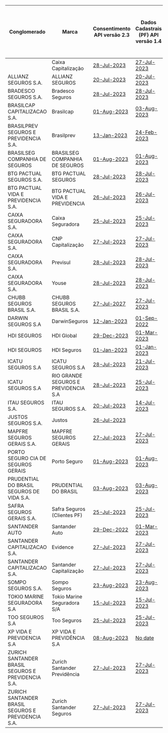 |                         Conglomerado                          |                  Marca                   |                                                                                                    Consentimento API versão 2.3                                                                                                     |                                                                                                              Dados Cadastrais (PF) API versão 1.4                                                                                                               |                                                                                                              Dados Cadastrais (PJ) API versão 1.4                                                                                                               |                                                                                                     Resources API versão 2.3                                                                                                      | Aceitação e Sucursal no exterior API versão 1.2 | Riscos Financeiros API versão 1.2 |                                                                                                                       Patrimonial API versão 1.3                                                                                                                        | Responsabilidade API versão 1.2 |
|----------------------------------------------------|--------------------------------------|----------------------------------------------------------------------------------------------------------------------------------------------------------------------------------------------------------|------------------------------------------------------------------------------------------------------------------------------------------------------------------------------------------------------------------------------|------------------------------------------------------------------------------------------------------------------------------------------------------------------------------------------------------------------------------|------------------------------------------------------------------------------------------------------------------------------------------------------------------------------------------------------------|---|---|------------------------------------------------------------------------------------------------------------------------------------------------------------------------------------------------------------------------------------------------|---|
|                                                    | Caixa Capitalização                  | [28-Jul-2023](https://github.com/br-openinsurance/Conformance/blob/main/submissions/functional/consents/2.3.0/38155804_Caixa-Capitaliza%C3%A7%C3%A3o-Auth-Server-v1.4.0_consents_v2.3_28-07-2023.json)   | [27-Jul-2023](https://github.com/br-openinsurance/Conformance/blob/main/submissions/functional/customers-personal/1.4.0/38155804_Caixa-Capitaliza%C3%A7%C3%A3o-Auth-Server-v1.4.0_customers-personal_v1.4_27-07-2023.json)   | [21-Jul-2023](https://github.com/br-openinsurance/Conformance/blob/main/submissions/functional/customers-business/1.4.0/38155804_Caixa-Capitaliza%C3%A7%C3%A3o-Auth-Server-v1.4.0_customers-business_v1.4_21-07-2023.json)   | [28-Jul-2023](https://github.com/br-openinsurance/Conformance/blob/main/submissions/functional/resources/2.3.0/38155804_Caixa-Capitaliza%C3%A7%C3%A3o-Auth-Server-v1.4.0_resources_v2.3_28-07-2023.json)   |   |   |                                                                                                                                                                                                                                                |   |
| ALLIANZ SEGUROS S.A.                               | ALLIANZ SEGUROS                      | [20-Jul-2023](https://github.com/br-openinsurance/Conformance/tree/main/submissions/functional/consents/2.3.0/61573796_Nexus-for-Open-Insurance-as-of-July-2023_consents_v2.3_20-07-2023.json)           | [20-Jul-2023](https://github.com/br-openinsurance/Conformance/tree/main/submissions/functional/customers-personal/1.4.0/61573796_Nexus-for-Open-Insurance-as-of-July-2023_customers-personal_v1.4_20-07-2023.json)           | [20-Jul-2023](https://github.com/br-openinsurance/Conformance/tree/main/submissions/functional/customers-business/1.4.0/61573796_Nexus-for-Open-Insurance-as-of-July-2023_customers-business_v1.4_20-07-2023.json)           | [20-Jul-2023](https://github.com/br-openinsurance/Conformance/blob/main/submissions/functional/resources/2.3.0/61573796_Nexus-for-Open-Insurance-as-of-July-2023_resources_v2.3_20-07-2023.json)           |   |   | [20-Jul-2023](https://github.com/br-openinsurance/Conformance/blob/main/submissions/functional/patrimonial/1.3.0/61573796_Nexus-for-Open-Insurance-as-of-July-2023_patrimonial_v1.3-RL-CC-EM-RNRO-GB-LC-RE-AB-RD-GE_20-07-2023.json)           |   |
| BRADESCO SEGUROS S.A.                              | Bradesco Seguros                     | [28-Jul-2023](https://github.com/br-openinsurance/Conformance/tree/main/submissions/functional/consents/2.3.0/33055146_BS---Consents-v2.3.0_consents_v2.3_28-07-2023.json)                               | [28-Jul-2023](https://github.com/br-openinsurance/Conformance/tree/main/submissions/functional/customers-personal/1.4.0/33055146_BS---Customers-v1.4.0_customers-personal_v1.4_28-07-2023.json)                              | [28-Jul-2023](https://github.com/br-openinsurance/Conformance/tree/main/submissions/functional/customers-business/1.4.0/33055146_BS---Customer-v.1.4.0_customers-business_v1.4_28-07-2023.json)                              | [28-Jul-2023](https://github.com/br-openinsurance/Conformance/tree/main/submissions/functional/resources/2.3.0/33055146_BS---Resources-v2.3.0_resources_v2.3_28-07-2023.json)                              |   |   | [28-Jul-2023](https://github.com/br-openinsurance/Conformance/tree/main/submissions/functional/patrimonial/1.3.0/33055146_BS---Patrimonial---1.3.0_patrimonial_v1.3-RL-CC-EM-RNRO_28-07-2023.json)                                             |   |
| BRASILCAP CAPITALIZACAO S.A.                       | Brasilcap                            | [01-Aug-2023](https://github.com/br-openinsurance/Conformance/tree/main/submissions/functional/consents/2.3.0/15138043_Open-Insurance-Fase-2-v2.3.0_consents_v2.3_01-08-2023.json)                       | [03-Aug-2023](https://github.com/br-openinsurance/Conformance/tree/main/submissions/functional/customers-personal/1.4.0/15138043_Open-Insurance-Fase-2-v1.4.0_customers-personal_v1.4_03-08-2023.json)                       | [01-Aug-2023](https://github.com/br-openinsurance/Conformance/tree/main/submissions/functional/customers-business/1.4.0/15138043_Open-Insurance-Fase-2-v1.4.0_customers-business_v1.4_01-08-2023.json)                       | [01-Aug-2023](https://github.com/br-openinsurance/Conformance/tree/main/submissions/functional/resources/2.3.0/15138043_Open-Insurance-Fase-2-v2.3.0_resources_v2.3_01-08-2023.json)                       |   |   |                                                                                                                                                                                                                                                |   |
| BRASILPREV SEGUROS E PREVIDENCIA S.A.              | Brasilprev                           | [13-Jan-2023](https://github.com/br-openinsurance/Conformance/tree/main/submissions/functional/consents/2.3.0/27665207_brasilprev-01082023_consents_v2.3_05-08-2023.json)                                | [24-Feb-2023](https://github.com/br-openinsurance/Conformance/tree/main/submissions/functional/customers-personal/1.4.0/27665207_brasilprev-fase2-010823_customers-personal_v1.4_05-08-2023.json)                            | [24-Feb-2023](https://github.com/br-openinsurance/Conformance/tree/main/submissions/functional/customers-business/1.4.0/27665207_brasilprev-fase2-010823_customers-business_v1.4_05-08-2023.json)                            | [12-Jan-2023](https://github.com/br-openinsurance/Conformance/tree/main/submissions/functional/resources/2.3.0/27665207_brasilprev-fase2-010823_resources_v2.3_05-08-2023.json)                            |   |   |                                                                                                                                                                                                                                                |   |
| BRASILSEG COMPANHIA DE SEGUROS                     | BRASILSEG COMPANHIA DE SEGUROS       | [01-Aug-2023](https://github.com/br-openinsurance/Conformance/tree/main/submissions/functional/consents/2.3.0/28196889_Recertificação-Fase-2---Bloco-1---Consents_consents_v2.3_01-08-2023.json)         | [01-Aug-2023](https://github.com/br-openinsurance/Conformance/tree/main/submissions/functional/customers-personal/1.4.0/28196889_Recertificação-Fase-2---Bl-1---Customer-Personal_customers-personal_v1.4_01-08-2023.json)   | [01-Aug-2023](https://github.com/br-openinsurance/Conformance/tree/main/submissions/functional/customers-business/1.4.0/28196889_Recertificação-Fase-2---Bloco-1---Customer-Busines_customers-business_v1.4_01-08-2023.json) | [01-Aug-2023](https://github.com/br-openinsurance/Conformance/tree/main/submissions/functional/resources/2.3.0/28196889_Recertificação-Fase-2---Bloco-1---Resources_resources_v2.3_01-08-2023.json)        |   |   | [01-Aug-2023](https://github.com/br-openinsurance/Conformance/tree/main/submissions/functional/patrimonial/1.3.0/28196889_Recertificação-Fase-2---Bloco-1---Patrimonial_patrimonial_v1.3-RL-CC-EM-RNRO-GB-LC-RE-AB-RD-GE_01-08-2023.json)      |   |
| BTG PACTUAL SEGUROS S.A.                           | BTG PACTUAL SEGUROS                  | [28-Jul-2023](https://github.com/br-openinsurance/Conformance/tree/main/submissions/functional/consents/2.3.0/32724962_BTG-Pactual-Seguros-OPIN-v1.0.0_consents_v2.3_28-07-2023.json)                    | [28-Jul-2023](https://github.com/br-openinsurance/Conformance/tree/main/submissions/functional/customers-personal/1.4.0/32724962_BTG-Pactual-Seguros-OPIN-v1.0.0_customers-personal_v1.4_28-07-2023.json)                    | [28-Jul-2023](https://github.com/br-openinsurance/Conformance/tree/main/submissions/functional/customers-business/1.4.0/32724962_BTG-Pactual-Seguros-OPIN-v1.0.0_customers-business_v1.4_28-07-2023.json)                    | [28-Jul-2023](https://github.com/br-openinsurance/Conformance/tree/main/submissions/functional/resources/2.3.0/32724962_BTG-Pactual-Seguros-OPIN-v1.0.0_resources_v2.3_28-07-2023.json)                    |   |   |                                                                                                                                                                                                                                                |   |
| BTG PACTUAL VIDA E PREVIDENCIA S.A.                | BTG PACTUAL VIDA E PREVIDENCIA       | [26-Jul-2023](https://github.com/br-openinsurance/Conformance/tree/main/submissions/functional/consents/2.3.0/19449767_BTG-Pactual-Vida-e-Prev-OPIN-v1.0.0_consents_v2.3_26-07-2023.json)                | [26-Jul-2023](https://github.com/br-openinsurance/Conformance/tree/main/submissions/functional/customers-personal/1.4.0/19449767_BTG-Pactual-Vida-e-Prev-OPIN-v1.0.0_customers-personal_v1.4_26-07-2023.json)                | [26-Jun-2023](https://github.com/br-openinsurance/Conformance/tree/main/submissions/functional/customers-business/1.4.0/19449767_BTG-Pactual-Vida-e-Prev-OPIN-v1.0.0_customers-business_v1.4_26-07-2023.json)                | [24-Jul-2023](https://github.com/br-openinsurance/Conformance/tree/main/submissions/functional/resources/2.3.0/19449767_BTG-Pactual-Vida-e-Prev-OPIN-v1.0.0_resources_v2.3_26-07-2023.json)                |   |   |                                                                                                                                                                                                                                                |   |
| CAIXA SEGURADORA S.A.                              | Caixa Seguradora                     | [25-Jul-2023](https://github.com/br-openinsurance/Conformance/tree/main/submissions/functional/consents/2.3.0/34020354_Caixa-Seguradora-OPIN-V.-1.0_consents_v2.3_25-07-2023.json)                       | [25-Jul-2023](https://github.com/br-openinsurance/Conformance/tree/main/submissions/functional/customers-personal/1.4.0/34020354_Caixa-Seguradora-OPIN-V.-1.0_customers-personal_v1.4_25-07-2023.json)                       | [22-Aug-2023](https://github.com/br-openinsurance/Conformance/tree/main/submissions/functional/customers-business/1.4.0/34020354_Caixa-Seguradora-OPIN-V.-1.0_customers-business_v1.4_22-08-2023.json)                       | [25-Jul-2023](https://github.com/br-openinsurance/Conformance/tree/main/submissions/functional/resources/2.3.0/34020354_Caixa-Seguradora-OPIN-V.-1.0_resources_v2.3_25-07-2023.json)                       |   |   | [25-Jul-2023](https://github.com/br-openinsurance/Conformance/tree/main/submissions/functional/patrimonial/1.3.0/34020354_Caixa-Seguradora-OPIN-V.-1.0_patrimonial_v1.3-RL-CC-EM-RNRO-GB-LC-RE-AB-RD-GE_25-07-2023.json)                       |   |
| CAIXA SEGURADORA S.A.                              | CNP Capitalização                    | [27-Jul-2023](https://github.com/br-openinsurance/Conformance/tree/main/submissions/functional/consents/2.3.0/01599296_CNP-Capitalização-OPIN-V.-1.0_consents_v2.3_27-07-2023.json)                      | [27-Jul-2023](https://github.com/br-openinsurance/Conformance/tree/main/submissions/functional/customers-personal/1.4.0/01599296_CNP-Capitalização-OPIN-V.-1.0_customers-personal_v1.4_27-07-2023.json)                      |                                                                                                                                                                                                                              | [27-Jul-2023](https://github.com/br-openinsurance/Conformance/tree/main/submissions/functional/resources/2.3.0/01599296_CNP-Capitalização-OPIN-V.-1.0_resources_v2.3_27-07-2023.json)                      |   |   |                                                                                                                                                                                                                                                |   |
| CAIXA SEGURADORA S.A.                              | Previsul                             | [28-Jul-2023](https://github.com/br-openinsurance/Conformance/tree/main/submissions/functional/consents/2.3.0/92751213_COMPANHIA-DE-SEGUROS-PREVIDENCIA-DO-SUL---PREVISUL_consents_v2.3_28-07-2023.json) | [28-Jul-2023](https://github.com/br-openinsurance/Conformance/tree/main/submissions/functional/customers-personal/1.4.0/92751213_COMPANHIA-DE-SEGUROS-PREVIDENCIA-DO-SUL---PREVISUL_customers-personal_v1.4_28-07-2023.json) | [22-Aug-2023](https://github.com/br-openinsurance/Conformance/tree/main/submissions/functional/customers-business/1.4.0/92751213_COMPANHIA-DE-SEGUROS-PREVIDENCIA-DO-SUL---PREVISUL_customers-business_v1.4_22-08-2023.json) | [28-Jul-2023](https://github.com/br-openinsurance/Conformance/tree/main/submissions/functional/resources/2.3.0/92751213_COMPANHIA-DE-SEGUROS-PREVIDENCIA-DO-SUL---PREVISUL_resources_v2.3_28-07-2023.json) |   |   | [28-Jul-2023](https://github.com/br-openinsurance/Conformance/tree/main/submissions/functional/patrimonial/1.3.0/92751213_COMPANHIA-DE-SEGUROS-PREVIDENCIA-DO-SUL---PREVISUL_patrimonial_v1.3-RL-CC-EM-RNRO-GB-LC-RE-AB-RD-GE_28-07-2023.json) |   |
| CAIXA SEGURADORA S.A.                              | Youse                                | [28-Jul-2023](https://github.com/br-openinsurance/Conformance/blob/main/submissions/functional/consents/2.3.0/34020354_Youse-OPIN-V.-1.0_consents_v2.3_28-07-2023.json)                                  | [28-Jul-2023](https://github.com/br-openinsurance/Conformance/blob/main/submissions/functional/customers-personal/1.4.0/34020354_Youse-OPIN-V.-1.0_customers-personal_v1.4_28-07-2023.json)                                  |                                                                                                                                                                                                                              | [28-Jul-2023](https://github.com/br-openinsurance/Conformance/blob/main/submissions/functional/resources/2.3.0/34020354_Youse-OPIN-V.-1.0_resources_v2.3_28-07-2023.json)                                  |   |   | [28-Jul-2023](https://github.com/br-openinsurance/Conformance/blob/main/submissions/functional/patrimonial/1.3.0/34020354_Youse-OPIN-V.-1.0_patrimonial_v1.3-RL-CC-EM-RNRO-GB-LC-RE-AB-RD-GE_28-07-2023.json)                                  |   |
| CHUBB SEGUROS BRASIL S.A.                          | CHUBB SEGUROS BRASIL S.A.            | [27-Jul-2027](https://github.com/br-openinsurance/Conformance/tree/main/submissions/functional/consents/2.3.0/03502099_2fe49d23811e0642219dec360032efab703c4740_consents_v2.3_25-07-2023.json)           | [27-Jul-2023](https://github.com/br-openinsurance/Conformance/tree/main/submissions/functional/customers-personal/1.4.0/03502099_2fe49d23811e0642219dec360032efab703c4740_customers-personal_v1.4_25-07-2023.json)           | [27-Jul-2023](https://github.com/br-openinsurance/Conformance/tree/main/submissions/functional/customers-business/1.4.0/03502099_2fe49d23811e0642219dec360032efab703c4740_customers-business_v1.4_25-07-2023.json)           | [27-Jul-2023](https://github.com/br-openinsurance/Conformance/tree/main/submissions/functional/resources/2.3.0/03502099_2fe49d23811e0642219dec360032efab703c4740_resources_v2.3_25-07-2023.json)           |   |   | [27-Jul-2023](https://github.com/br-openinsurance/Conformance/tree/main/submissions/functional/patrimonial/1.3.0/03502099_654206608a66d0819b50d8358aa7019f56da8744_patrimonial_v1.3-RL_27-07-2023.json)                                        |   |
| DARWIN SEGUROS S.A                                 | DarwinSeguros                        | [12-Jan-2023](https://github.com/br-openinsurance/Conformance/tree/main/submissions/functional/consents/2.3.0/44187990_Darwin-B3-Lina-OPIN-consents-v2.3.0_consents_v2.3_27-07-2023.json)                | [01-Sep-2022](https://github.com/br-openinsurance/Conformance/tree/main/submissions/functional/customers-personal/1.4.0/44187990_Darwin-B3-Lina-OPIN-customers-personal-v1.4.0_customers-personal_v1.4_28-07-2023.json)      | [01-Sep-2022](https://github.com/br-openinsurance/Conformance/tree/main/submissions/functional/customers-business/1.4.0/44187990_Darwin-B3-Lina-OPIN-customers-business-v1.4.0_customers-business_v1.4_28-07-2023.json)      | [12-Jan-2023](https://github.com/br-openinsurance/Conformance/tree/main/submissions/functional/resources/2.3.0/44187990_Darwin-B3-Lina-OPIN-resources-v2.3.0_resources_v2.3_27-07-2023.json)               |   |   |                                                                                                                                                                                                                                                |   |
| HDI SEGUROS                                        | HDI Global                           | [29-Dec-2023](https://github.com/br-openinsurance/Conformance/tree/main/submissions/functional/consents/2.3.0/18096627_HDI-Global-B3-Lina-OPIN-consents-v2.3.0_consents_v2.3_15-08-2023.json)            | [01-Mar-2023](https://github.com/br-openinsurance/Conformance/tree/main/submissions/functional/customers-personal/1.4.0/18096627_HDI-Global-B3-Lina-OPIN-customers-personal-v1.4.0_customers-personal_v1.4_15-08-2023.json)  | [01-Mar-2023](https://github.com/br-openinsurance/Conformance/tree/main/submissions/functional/customers-business/1.4.0/18096627_HDI-Global-B3-Lina-OPIN-customers-business-v1.4.0_customers-business_v1.4_15-08-2023.json)  | [29-Dec-2022](https://github.com/br-openinsurance/Conformance/tree/main/submissions/functional/resources/2.3.0/18096627_HDI-Global-B3-Lina-OPIN-resources-v2.3.0_resources_v2.3_15-08-2023.json)           |   |   | [01-Jan-2023](https://github.com/br-openinsurance/Conformance/tree/main/submissions/functional/patrimonial/1.3.0/18096627_HDI-Global-B3-Lina-OPIN-ins-patrimonial-v1.3.0_patrimonial_v1.3-RL_15-08-2023.json)                                  |   |
| HDI SEGUROS                                        | HDI Seguros                          | [01-Jan-2023](https://github.com/br-openinsurance/Conformance/tree/main/submissions/functional/consents/2.3.0/29980158_HDI-Seguros-B3-Lina-OPIN-consents-v2.3.0_consents_v2.3_17-08-2023.json)           | [01-Jan-2023](https://github.com/br-openinsurance/Conformance/blob/main/submissions/functional/customers-personal/1.4.0/29980158_HDI-Seguros-B3-Lina-OPIN-customers-personal-v1.4.0_customers-personal_v1.4_17-08-2023.json) | [01-Jan-2023](https://github.com/br-openinsurance/Conformance/tree/main/submissions/functional/customers-business/1.4.0/29980158_HDI-Seguros-B3-Lina-OPIN-customers-business-v1.4.0_customers-business_v1.4_17-08-2023.json) | [01-Jan-2023](https://github.com/br-openinsurance/Conformance/tree/main/submissions/functional/resources/2.3.0/29980158_HDI-Seguros-B3-Lina-OPIN-resources-v2.3.0_resources_v2.3_17-08-2023.json)          |   |   | [01-Jan-2023](https://github.com/br-openinsurance/Conformance/tree/main/submissions/functional/patrimonial/1.3.0/29980158_HDI-Seguros-B3-Lina-OPIN-ins-patrimonial-v1.3.0_patrimonial_v1.3-RL_17-08-2023.json)                                 |   |
| ICATU SEGUROS S.A                                  | ICATU SEGUROS S.A                    | [28-Jul-2023](https://github.com/br-openinsurance/Conformance/blob/main/submissions/functional/consents/2.3.0/42283770_Icatu-Seguros-Auth-Server-v1.4.0_consents_v2.3_28-07-2023.json)                   | [21-Jul-2023](https://github.com/br-openinsurance/Conformance/blob/main/submissions/functional/customers-personal/1.4.0/42283770_Icatu-Seguros-Auth-Server-v1.4.0_customers-personal_v1.4_21-07-2023.json)                   | [21-Jul-2023](https://github.com/br-openinsurance/Conformance/blob/main/submissions/functional/customers-business/1.4.0/42283770_Icatu-Seguros-Auth-Server-v1.4.0_customers-business_v1.4_21-07-2023.json)                   | [21-Jul-2023](https://github.com/br-openinsurance/Conformance/blob/main/submissions/functional/resources/2.3.0/42283770_Icatu-Seguros-Auth-Server-v1.4.0_resources_v2.3_21-07-2023.json)                   |   |   |                                                                                                                                                                                                                                                |   |
| ICATU SEGUROS S.A                                  | RIO GRANDE SEGUROS E PREVIDENCIA S.A | [28-Jul-2023](https://github.com/br-openinsurance/Conformance/blob/main/submissions/functional/consents/2.3.0/01582075_Rio-Grande-Seguradora-Auth-Server-v1.4.0_consents_v2.3_28-07-2023.json)           | [25-Jul-2023](https://github.com/br-openinsurance/Conformance/blob/main/submissions/functional/customers-personal/1.4.0/01582075_Rio-Grande-Seguradora-Auth-Server-v1.4.0_customers-personal_v1.4_25-07-2023.json)           | [25-Jul-2023](https://github.com/br-openinsurance/Conformance/blob/main/submissions/functional/customers-business/1.4.0/01582075_Rio-Grande-Seguradora-Auth-Server-v1.4.0_customers-business_v1.4_25-07-2023.json)           | [25-Jul-2023](https://github.com/br-openinsurance/Conformance/blob/main/submissions/functional/resources/2.3.0/01582075_Rio-Grande-Seguradora-Auth-Server-v1.4.0_resources_v2.3_25-07-2023.json)           |   |   |                                                                                                                                                                                                                                                |   |
| ITAU SEGUROS S.A.                                  | ITAU SEGUROS S.A.                    | [20-Jul-2023](https://github.com/br-openinsurance/Conformance/tree/main/submissions/functional/consents/2.3.0/61557039_Itau-Seguros-Open-Insurance-Brazil-v2.3.0_consents_v2.3_20-07-2023.json)          | [14-Jul-2023](https://github.com/br-openinsurance/Conformance/tree/main/submissions/functional/customers-personal/1.4.0/61557039_Itau-Seguros-Open-Insurance-Brazil-v1.4.0_customers-personal_v1.4_14-07-2023.json)          | [15-Jul-2023](https://github.com/br-openinsurance/Conformance/tree/main/submissions/functional/customers-business/1.4.0/61557039_Itau-Seguros-Open-Insurance-Brazil-v1.4.0_customers-business_v1.4_15-07-2023.json)          | [20-Jul-2023](https://github.com/br-openinsurance/Conformance/tree/main/submissions/functional/resources/2.3.0/61557039_Itau-Seguros-Open-Insurance-Brazil-v2.3.0_resources_v1.2_20-07-2023.json)          |   |   |                                                                                                                                                                                                                                                |   |
| JUSTOS SEGUROS S.A.                                | Justos                               | [26-Jul-2023](https://github.com/br-openinsurance/Conformance/blob/main/submissions/functional/consents/2.3.0/45865343_Opin-Justos-Consents-v2.0.0_consents_v2.3_26-07-2023.json)                        |                                                                                                                                                                                                                              |                                                                                                                                                                                                                              | [03-Aug-2023](https://github.com/br-openinsurance/Conformance/tree/main/submissions/functional/resources/2.3.0/45865343_Opin-Justos-Resources-v2.0.0_resources_v2.3_03-08-2023.json)                       |   |   |                                                                                                                                                                                                                                                |   |
| MAPFRE SEGUROS GERAIS S.A.                         | MAPFRE SEGUROS GERAIS                | [27-Jul-2023](https://github.com/br-openinsurance/Conformance/tree/main/submissions/functional/consents/2.3.0/61074175_MAPFRE-OP-v1_consents_v2.3_27-07-2023.json)                                       | [27-Jul-2023](https://github.com/br-openinsurance/Conformance/tree/main/submissions/functional/customers-personal/1.4.0/61074175_MAPFRE-OP-v1_customers-personal_v1.4_27-07-2023.json)                                       | [27-Jul-2023](https://github.com/br-openinsurance/Conformance/tree/main/submissions/functional/customers-business/1.4.0/61074175_MAPFRE-OP-v1_customers-business_v1.4_27-07-2023.json)                                       | [01-Aug-2023](https://github.com/br-openinsurance/Conformance/tree/main/submissions/functional/resources/2.3.0/61074175_MAPFRE-OP-v1_resources_v2.3_01-08-2023.json)                                       |   |   | [27-Jul-2023](https://github.com/br-openinsurance/Conformance/tree/main/submissions/functional/patrimonial/1.3.0/61074175_MAPFRE-OP-v1_patrimonial_v1.3-RL_27-07-2023.json)                                                                    |   |
| PORTO SEGURO CIA DE SEGUROS GERAIS                 | Porto Seguro                         | [01-Aug-2023](https://github.com/br-openinsurance/Conformance/tree/main/submissions/functional/consents/2.3.0/61198164_Porto-Seguro---Consents-v2.3.0_consents_v2.3_01-08-2023.json)                     | [01-Aug-2023](https://github.com/br-openinsurance/Conformance/tree/main/submissions/functional/customers-business/1.4.0/61198164_Porto-Seguro---Customer-Business-v1.4.0_customers-business_v1.4_01-08-2023.json)            | [01-Aug-2023](https://github.com/br-openinsurance/Conformance/tree/main/submissions/functional/customers-personal/1.4.0/61198164_Porto-Seguro---Customer-Personal-v1.4.0_customers-personal_v1.4_01-08-2023.json)            | [01-Aug-2023](https://github.com/br-openinsurance/Conformance/tree/main/submissions/functional/resources/2.3.0/61198164_Porto-Seguro---Resources-v2.3.0_resources_v2.3_01-08-2023.json)                    |   |   | [03-Aug-2023](https://github.com/br-openinsurance/Conformance/tree/main/submissions/functional/patrimonial/1.3.0/61198164_Porto-Seguro---Patrimonial---1.3.0_patrimonial_v1.3-RL_03-08-2023.json)                                              |   |
| PRUDENTIAL DO BRASIL SEGUROS DE VIDA S.A.          | PRUDENTIAL DO BRASIL                 | [03-Aug-2023](https://github.com/br-openinsurance/Conformance/tree/main/submissions/functional/consents/2.3.0/33061813_PRUDENTIAL-B3-LINA-OPIN-Consents-v2.3.0_consents_v2.3_02-08-2023.json)            | [03-Aug-2023](https://github.com/br-openinsurance/Conformance/tree/main/submissions/functional/customers-personal/1.4.0/33061813_PRUDENTIAL-B3-LINA-OPIN-Customer-Personal-v1.4.0_customers-personal_v1.4_02-08-2023.json)   | [03-Aug-2023](https://github.com/br-openinsurance/Conformance/tree/main/submissions/functional/customers-business/1.4.0/33061813_PRUDENTIAL-B3-LINA-OPIN-Customer-Business-v1.4.0_customers-business_v1.4_02-08-2023.json)   | [03-Aug-2023](https://github.com/br-openinsurance/Conformance/tree/main/submissions/functional/resources/2.3.0/33061813_PRUDENTIAL-B3-LINA-OPIN-Resources-v2.3.0_resources_v2.3_02-08-2023.json)           |   |   |                                                                                                                                                                                                                                                |   |
| SAFRA SEGUROS GERAIS S.A.                          | Safra Seguros (Clientes PF)          | [25-Jul-2023](https://github.com/br-openinsurance/Conformance/tree/main/submissions/functional/consents/2.3.0/06109373_Consents-v2.3_consents_v2.3_25-07-2023.json)                                      | [25-Jul-2023](https://github.com/br-openinsurance/Conformance/tree/main/submissions/functional/customers-personal/1.4.0/06109373_Customer-Personal-v1.4_customers-personal_v1.4_25-07-2023.json)                             | [25-Jul-2023](https://github.com/br-openinsurance/Conformance/tree/main/submissions/functional/customers-business/1.4.0/06109373_Customer-Business-V1.4_customers-business_v1.4_25-07-2023.json)                             | [25-Jul-2023](https://github.com/br-openinsurance/Conformance/tree/main/submissions/functional/resources/2.3.0/06109373_Resources-V2_resources_v2.3_25-07-2023.json)                                       |   |   | [25-Jul-2023](https://github.com/br-openinsurance/Conformance/tree/main/submissions/functional/patrimonial/1.3.0/06109373_Patrimonial-V1.3_patrimonial_v1.3-RL-CC-EM-RNRO-GB-LC-RE-AB-RD-GE_25-07-2023.json)                                   |   |
| SANTANDER AUTO                                     | Santander Auto                       | [29-Dec-2022](https://github.com/br-openinsurance/Conformance/tree/main/submissions/functional/consents/2.3.0/30617319_SantanderAuto-B3-Lina-OPIN-consents-v2.3.0_consents_v2.3_15-08-2023.json)         | [01-Mar-2023](https://github.com/br-openinsurance/Conformance/tree/main/submissions/functional/customers-personal/1.4.0/30617319_SantanderAuto-B3-Lina-OPIN-customers-personal-v1.4_customers-personal_v1.4_15-08-2023.json) | [01-Mar-2023](https://github.com/br-openinsurance/Conformance/tree/main/submissions/functional/customers-business/1.4.0/30617319_SantanderAuto-B3-Lina-OPIN-customers-business-v1.4_customers-business_v1.4_15-08-2023.json) | [29-Dec-2022](https://github.com/br-openinsurance/Conformance/tree/main/submissions/functional/resources/2.3.0/30617319_SantanderAuto-B3-Lina-OPIN-resources-v2.3.0_resources_v2.3_15-08-2023.json)        |   |   |                                                                                                                                                                                                                                                |   |
| SANTANDER CAPITALIZACAO S.A.                       | Evidence                             | [27-Jul-2023](https://github.com/br-openinsurance/Conformance/tree/main/submissions/functional/consents/2.3.0/13615969_EVIDENCE-PREVIDENCIA-SA-1-AUGUST-2023_consents_v2.3_27-07-2023.json)              | [27-Jul-2023](https://github.com/br-openinsurance/Conformance/tree/main/submissions/functional/customers-personal/1.4.0/13615969_EVIDENCE-PREVIDENCIA-SA-1-AUGUST-2023_customers-personal_v1.4_27-07-2023.json)              | [27-Jul-2023](https://github.com/br-openinsurance/Conformance/tree/main/submissions/functional/customers-business/1.4.0/13615969_EVIDENCE-PREVIDENCIA-SA-1-AUGUST-2023_customers-business_v1.4_27-07-2023.json)              | [27-Jul-2023](https://github.com/br-openinsurance/Conformance/tree/main/submissions/functional/resources/2.3.0/13615969_EVIDENCE-PREVIDENCIA-SA-1-AUGUST-2023_resources_v2.3_27-07-2023.json)              |   |   |                                                                                                                                                                                                                                                |   |
| SANTANDER CAPITALIZACAO S.A.                       | Santander Capitalização              | [27-Jul-2023](https://github.com/br-openinsurance/Conformance/blob/main/submissions/functional/consents/2.3.0/03209092_SANTANDER-CAPITALIZACAO-SA-1-AUGUST-2023_consents_v2.3_27-07-2023.json)           | [27-Jul-2023](https://github.com/br-openinsurance/Conformance/blob/main/submissions/functional/customers-personal/1.4.0/03209092_SANTANDER-CAPITALIZACAO-SA-1-AUGUST-2023_customers-personal_v1.4_27-07-2023.json)           | [27-Jul-2023](https://github.com/br-openinsurance/Conformance/blob/main/submissions/functional/customers-business/1.4.0/03209092_SANTANDER-CAPITALIZACAO-SA-1-AUGUST-2023_customers-business_v1.4_27-07-2023.json)           | [27-Jul-2023](https://github.com/br-openinsurance/Conformance/blob/main/submissions/functional/resources/2.3.0/03209092_SANTANDER-CAPITALIZACAO-SA-1-AUGUST-2023_resources_v2.3_27-07-2023.json)           |   |   |                                                                                                                                                                                                                                                |   |
| SOMPO SEGUROS S.A.                                 | Sompo Seguros                        | [23-Aug-2023](https://github.com/br-openinsurance/Conformance/tree/main/submissions/functional/consents/2.3.0/61383493_Open-Insurance-Brasil-V.-1.0.0_consents_v2.3_23-08-2023.json)                     | [23-Aug-2023](https://github.com/br-openinsurance/Conformance/tree/main/submissions/functional/customers-personal/1.4.0/61383493_Open-Insurance-Brasil-V.-1.0.0_customers-personal_v1.4_23-08-2023.json)                     | [23-Aug-2023](https://github.com/br-openinsurance/Conformance/tree/main/submissions/functional/customers-business/1.4.0/61383493_Open-Insurance-Brasil-V.-1.0.0_customers-business_v1.4_23-08-2023.json)                     | [22-Aug-2023](https://github.com/br-openinsurance/Conformance/tree/main/submissions/functional/resources/2.3.0/61383493_Open-Insurance-Brasil-V.-1.0.0_resources_v2.3_22-08-2023.json)                     |   |   |                                                                                                                                                                                                                                                |   |
| TOKIO MARINE SEGURADORA S.A                        | Tokio Marine Seguradora S/A          | [15-Jul-2023](https://github.com/br-openinsurance/Conformance/tree/main/submissions/functional/consents/2.3.0/33164021_Tokio-Marine---Open-Insurance-Barazil-V1.0.0_consents_v2.3_15-07-2023.json)       | [15-Jul-2023](https://github.com/br-openinsurance/Conformance/tree/main/submissions/functional/customers-personal/1.4.0/33164021_Tokio-Marine---Open-Insurance-Brazil-V1.0.0_customers-personal_v1.4_15-07-2023.json)        | [15-Jul-2023](https://github.com/br-openinsurance/Conformance/tree/main/submissions/functional/customers-business/1.4.0/33164021_Tokio-Marine---Open-Insurance-Barazil-V1.0.0_customers-business_v1.4_15-07-2023.json)       | [15-Jul-2023](https://github.com/br-openinsurance/Conformance/blob/main/submissions/functional/resources/2.3.0/33164021_Tokio-Marine---Open-Insurance-Brazil-V1.0.0_resources_v2.3_15-07-2023.json)        |   |   | [29-Jul-2023](https://github.com/br-openinsurance/Conformance/tree/main/submissions/functional/patrimonial/1.3.0/33164021_Tokio-Marine---Open-Insurance-Barazil-V1.0.0_patrimonial_v1.3-RL_29-07-2023.json)                                    |   |
| TOO SEGUROS S.A                                    | Too Seguros                          | [25-Jul-2023](https://github.com/br-openinsurance/Conformance/tree/main/submissions/functional/consents/2.3.0/33245762_Too-Seguros-Auth-Server_consents_v2.3_25-07-2023.json)                            | [25-Jul-2023](https://github.com/br-openinsurance/Conformance/tree/main/submissions/functional/customers-personal/1.4.0/33245762_Too-Seguros-Auth-Server_customers-personal_v1.4_25-07-2023.json)                            | [25-Jul-2023](https://github.com/br-openinsurance/Conformance/tree/main/submissions/functional/customers-business/1.4.0/33245762_Too-Seguros-Auth-Server_customers-business_v1.4_25-07-2023.json)                            | [25-Jul-2023](https://github.com/br-openinsurance/Conformance/tree/main/submissions/functional/resources/2.3.0/33245762_Too-Seguros-Auth-Server_resources_v2.3_25-07-2023.json)                            |   |   | [25-Jul-2023](https://github.com/br-openinsurance/Conformance/blob/main/submissions/functional/patrimonial/1.3.0/33245762_Too-Seguros-Auth-Server_patrimonial_v1.3-RL_25-07-2023.json)                                                         |   |
| XP VIDA E PREVIDENCIA S.A                          | XP VIDA E PREVIDÊNCIA S.A            | [08-Aug-2023](https://github.com/br-openinsurance/Conformance/tree/main/submissions/functional/resources/2.3.0/29408732_2.3.0_resources_v2.3_08-08-2023.json)                                            | [No date](https://github.com/br-openinsurance/Conformance/tree/main/submissions/functional/customers-personal/1.4.0/29408732_1.4.0_customers-personal_v1.4_08-08-2023.json)                                                  |                                                                                                                                                                                                                              | [08-Aug-2023](https://github.com/br-openinsurance/Conformance/tree/main/submissions/functional/consents/2.3.0/29408732_1.4.0_consents_v2.3_08-08-2023.json)                                                |   |   |                                                                                                                                                                                                                                                |   |
| ZURICH SANTANDER BRASIL SEGUROS E PREVIDENCIA S.A. | Zurich Santander Previdência         | [27-Jul-2023](https://github.com/br-openinsurance/Conformance/tree/main/submissions/functional/consents/2.3.0/87376109_ZURICH-SANTANDER-BRASIL-PREVIDENCIA-SA-1-AUGUST-20_consents_v2.3_27-07-2023.json) | [27-Jul-2023](https://github.com/br-openinsurance/Conformance/tree/main/submissions/functional/customers-personal/1.4.0/87376109_ZURICH-SANTANDER-BRASIL-PREVIDENCIA-SA-1-AUGUST-20_customers-personal_v1.4_27-07-2023.json) | [27-Jul-2023](https://github.com/br-openinsurance/Conformance/tree/main/submissions/functional/customers-business/1.4.0/87376109_ZURICH-SANTANDER-BRASIL-PREVIDENCIA-SA-1-AUGUST-20_customers-business_v1.4_27-07-2023.json) | [27-Jul-2023](https://github.com/br-openinsurance/Conformance/tree/main/submissions/functional/resources/2.3.0/87376109_ZURICH-SANTANDER-BRASIL-PREVIDENCIA-SA-1-AUGUST-20_resources_v2.3_27-07-2023.json) |   |   | [27-Jul-2023](https://github.com/br-openinsurance/Conformance/tree/main/submissions/functional/patrimonial/1.3.0/87376109_ZURICH-SANTANDER-BRASIL-SEGUROS-SA-1-AUGUST-2023_patrimonial_v1.3-RL-RD_27-07-2023.json)                             |   |
| ZURICH SANTANDER BRASIL SEGUROS E PREVIDENCIA S.A. | Zurich Santander Seguros             | [27-Jul-2023](https://github.com/br-openinsurance/Conformance/tree/main/submissions/functional/consents/2.3.0/87376109_ZURICH-SANTANDER-BRASIL-SEGUROS-SA-1-AUGUST-2023_consents_v2.3_27-07-2023.json)   | [27-Jul-2023](https://github.com/br-openinsurance/Conformance/tree/main/submissions/functional/customers-personal/1.4.0/87376109_ZURICH-SANTANDER-BRASIL-SEGUROS-SA-1-AUGUST-2023_customers-personal_v1.4_27-07-2023.json)   | [27-Jul-2023](https://github.com/br-openinsurance/Conformance/tree/main/submissions/functional/customers-business/1.4.0/87376109_ZURICH-SANTANDER-BRASIL-SEGUROS-SA-1-AUGUST-2023_customers-business_v1.4_27-07-2023.json)   | [27-Jul-2023](https://github.com/br-openinsurance/Conformance/tree/main/submissions/functional/resources/2.3.0/87376109_ZURICH-SANTANDER-BRASIL-SEGUROS-SA-1-AUGUST-2023_resources_v2.3_27-07-2023.json)   |   |   | [27-Jul-2023](https://github.com/br-openinsurance/Conformance/tree/main/submissions/functional/patrimonial/1.3.0/87376109_ZURICH-SANTANDER-BRASIL-SEGUROS-SA-1-AUGUST-2023_patrimonial_v1.3-RL-RD_27-07-2023.json)                             |   |
